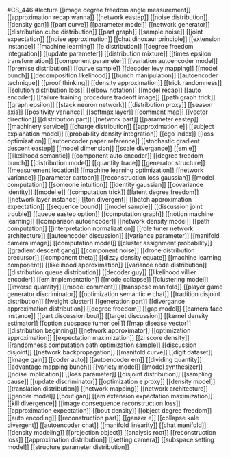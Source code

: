 #CS_446
#lecture
[[image degree freedom angle measurement]]
[[approximation recap wanna]]
[[network eastep]]
[[noise distribution]]
[[density gan]]
[[part curve]]
[[parameter model]]
[[network generator]]
[[distribution cube distribution]]
[[part graph]]
[[sample noise]]
[[joint expectation]]
[[noise approximation]]
[[chat dinosaur principle]]
[[extension instance]]
[[machine learning]]
[[e distribution]]
[[degree freedom integration]]
[[update parameter]]
[[distribution mixture]]
[[times epsilon transformation]]
[[component parameter]]
[[variation autoencoder model]]
[[premise distribution]]
[[curve sample]]
[[decoder levy mapping]]
[[model bunch]]
[[decomposition likelihood]]
[[bunch manipulation]]
[[autoencoder technique]]
[[proof thinking]]
[[density approximation]]
[[trick randomness]]
[[solution distribution loss]]
[[elbow notation]]
[[model recap]]
[[auto encoder]]
[[failure training procedure tradeoff image]]
[[path graph trick]]
[[graph epsilon]]
[[stack neuron network]]
[[distribution proxy]]
[[season axis]]
[[positivity variance]]
[[softmax layer]]
[[comment map]]
[[vector direction]]
[[distribution part]]
[[network part]]
[[parameter eastep]]
[[machinery service]]
[[charge distribution]]
[[approximation e]]
[[subject explanation model]]
[[probability density integration]]
[[ego index]]
[[loss optimization]]
[[autoencoder paper reference]]
[[stochastic gradient descent eastep]]
[[model dimension]]
[[scale divergance]]
[[em e]]
[[likelihood semantic]]
[[component auto encoder]]
[[degree freedom bunch]]
[[distribution model]]
[[quantity trace]]
[[generator structure]]
[[measurement location]]
[[machine learning optimization]]
[[network variance]]
[[parameter cartoon]]
[[reconstruction loss gaussian]]
[[model computation]]
[[someone intuition]]
[[identity gaussian]]
[[covariance identity]]
[[model e]]
[[computation trick]]
[[latent degree freedom]]
[[network layer instance]]
[[ton divergent]]
[[batch approximation expectation]]
[[sequence bound]]
[[model sample]]
[[discussion joint trouble]]
[[queue eastep option]]
[[computation graph]]
[[notion machine learning]]
[[comparison autoencoder]]
[[network density model]]
[[path computation]]
[[interpretation normalization]]
[[role tuner network architecture]]
[[autoencoder discussion]]
[[variance parameter]]
[[manifold camera image]]
[[computation model]]
[[cluster assignment probability]]
[[gradient descent gang]]
[[component noise]]
[[drone distribution precursor]]
[[component theta]]
[[dizzy density equate]]
[[machine learning component]]
[[likelihood approximation]]
[[variance node distribution]]
[[distribution queue distribution]]
[[decoder guy]]
[[likelihood villier encoder]]
[[em implementation]]
[[mode collapse]]
[[clustering model]]
[[inverse quantity]]
[[model comment]]
[[transpose manifold]]
[[player game generator discriminator]]
[[optimization semantic e chat]]
[[tradition disjoint distribution]]
[[weight cluster]]
[[generation part]]
[[divergance approximation distribution]]
[[degree freedom]]
[[gap model]]
[[camera face instance]]
[[part discussion bout]]
[[target discussion]]
[[kernel density estimator]]
[[option subspace tumor cell]]
[[map disease vector]]
[[distribution beginning]]
[[network approximator]]
[[optimization approximation]]
[[expectation maximization]]
[[zi score density]]
[[randomness computation path optimization sample]]
[[discussion disjoint]]
[[network backpropagation]]
[[manifold curve]]
[[digit dataset]]
[[image gain]]
[[coder auto]]
[[autoencoder em]]
[[dividing quantity]]
[[advantage mapping bunch]]
[[variety model]]
[[model synthesizer]]
[[noise implication]]
[[loss parameter]]
[[disjoint distribution]]
[[sampling cause]]
[[update discriminator]]
[[optimization e proxy]]
[[density model]]
[[translation distribution]]
[[network mapping]]
[[network architecture]]
[[gender model]]
[[bout gan]]
[[em extension expectation maximization]]
[[kill divergence]]
[[image consequence reconstruction loss]]
[[approximation expectation]]
[[bout density]]
[[object degree freedom]]
[[auto encoding]]
[[reconstruction part]]
[[ganzer e]]
[[collapse kale divergent]]
[[autoencoder chat]]
[[manifold linearity]]
[[chat manifold]]
[[density modeling]]
[[projection object]]
[[analysis root]]
[[reconstruction loss]]
[[approximation distribution]]
[[setting camera]]
[[subspace setting model]]
[[structure parameter distribution]]
